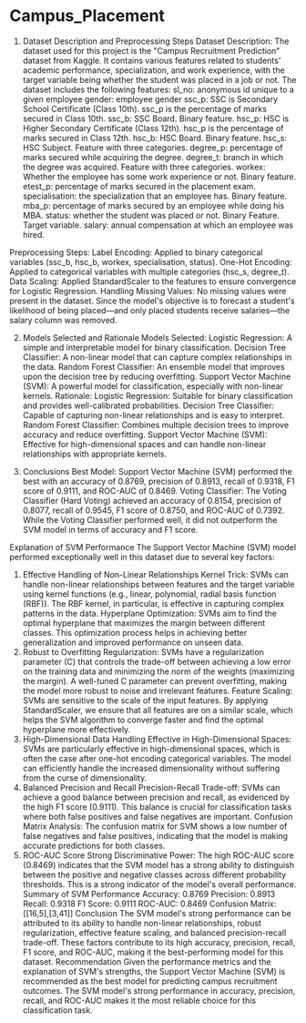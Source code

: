 # Campus_Placement
1. Dataset Description and Preprocessing Steps
Dataset Description:
The dataset used for this project is the "Campus Recruitment Prediction" dataset from Kaggle. It contains various features related to students' academic performance, specialization, and work experience, with the target variable being whether the student was placed in a job or not. The dataset includes the following features:
sl_no: anonymous id unique to a given employee
gender: employee gender
ssc_p: SSC is Secondary School Certificate (Class 10th). ssc_p is the percentage
of marks secured in Class 10th.
ssc_b: SSC Board. Binary feature.
hsc_p: HSC is Higher Secondary Certificate (Class 12th). hsc_p is the percentage
of marks secured in Class 12th.
hsc_b: HSC Board. Binary feature.
hsc_s: HSC Subject. Feature with three categories.
degree_p: percentage of marks secured while acquiring the degree.
degree_t: branch in which the degree was acquired. Feature with three categories.
workex: Whether the employee has some work experience or not. Binary feature.
etest_p: percentage of marks secured in the placement exam.
specialisation: the specialization that an employee has. Binary feature.
mba_p: percentage of marks secured by an employee while doing his MBA.
status: whether the student was placed or not. Binary Feature. Target variable.
salary: annual compensation at which an employee was hired.


Preprocessing Steps:
Label Encoding: Applied to binary categorical variables (ssc_b, hsc_b, workex, specialisation, status).
One-Hot Encoding: Applied to categorical variables with multiple categories (hsc_s, degree_t).
Data Scaling: Applied StandardScaler to the features to ensure convergence for Logistic Regression.
Handling Missing Values: No missing values were present in the dataset. Since the model's objective is to forecast a student's likelihood of being placed—and only placed students receive salaries—the salary column was removed.


2. Models Selected and Rationale
Models Selected:
Logistic Regression: A simple and interpretable model for binary classification.
Decision Tree Classifier: A non-linear model that can capture complex relationships in the data.
Random Forest Classifier: An ensemble model that improves upon the decision tree by reducing overfitting.
Support Vector Machine (SVM): A powerful model for classification, especially with non-linear kernels.
Rationale:
Logistic Regression: Suitable for binary classification and provides well-calibrated probabilities.
Decision Tree Classifier: Capable of capturing non-linear relationships and is easy to interpret.
Random Forest Classifier: Combines multiple decision trees to improve accuracy and reduce overfitting.
Support Vector Machine (SVM): Effective for high-dimensional spaces and can handle non-linear relationships with appropriate kernels.

5. Conclusions
Best Model:
Support Vector Machine (SVM) performed the best with an accuracy of 0.8769, precision of 0.8913, recall of 0.9318, F1 score of 0.9111, and ROC-AUC of 0.8469.
Voting Classifier:
The Voting Classifier (Hard Voting) achieved an accuracy of 0.8154, precision of 0.8077, recall of 0.9545, F1 score of 0.8750, and ROC-AUC of 0.7392.
While the Voting Classifier performed well, it did not outperform the SVM model in terms of accuracy and F1 score.

Explanation of SVM Performance
The Support Vector Machine (SVM) model performed exceptionally well in this dataset due to several key factors:
1. Effective Handling of Non-Linear Relationships
Kernel Trick: SVMs can handle non-linear relationships between features and the target variable using kernel functions (e.g., linear, polynomial, radial basis function (RBF)). The RBF kernel, in particular, is effective in capturing complex patterns in the data.
Hyperplane Optimization: SVMs aim to find the optimal hyperplane that maximizes the margin between different classes. This optimization process helps in achieving better generalization and improved performance on unseen data.
2. Robust to Overfitting
Regularization: SVMs have a regularization parameter (C) that controls the trade-off between achieving a low error on the training data and minimizing the norm of the weights (maximizing the margin). A well-tuned C parameter can prevent overfitting, making the model more robust to noise and irrelevant features.
Feature Scaling: SVMs are sensitive to the scale of the input features. By applying StandardScaler, we ensure that all features are on a similar scale, which helps the SVM algorithm to converge faster and find the optimal hyperplane more effectively.
3. High-Dimensional Data Handling
Effective in High-Dimensional Spaces: SVMs are particularly effective in high-dimensional spaces, which is often the case after one-hot encoding categorical variables. The model can efficiently handle the increased dimensionality without suffering from the curse of dimensionality.
4. Balanced Precision and Recall
Precision-Recall Trade-off: SVMs can achieve a good balance between precision and recall, as evidenced by the high F1 score (0.9111). This balance is crucial for classification tasks where both false positives and false negatives are important.
Confusion Matrix Analysis: The confusion matrix for SVM shows a low number of false negatives and false positives, indicating that the model is making accurate predictions for both classes.
5. ROC-AUC Score
Strong Discriminative Power: The high ROC-AUC score (0.8469) indicates that the SVM model has a strong ability to distinguish between the positive and negative classes across different probability thresholds. This is a strong indicator of the model's overall performance.
Summary of SVM Performance
Accuracy: 0.8769
Precision: 0.8913
Recall: 0.9318
F1 Score: 0.9111
ROC-AUC: 0.8469
Confusion Matrix:
[[16,5],[3,41]]
Conclusion
The SVM model's strong performance can be attributed to its ability to handle non-linear relationships, robust regularization, effective feature scaling, and balanced precision-recall trade-off. These factors contribute to its high accuracy, precision, recall, F1 score, and ROC-AUC, making it the best-performing model for this dataset.
Recommendation
Given the performance metrics and the explanation of SVM's strengths, the Support Vector Machine (SVM) is recommended as the best model for predicting campus recruitment outcomes. The SVM model's strong performance in accuracy, precision, recall, and ROC-AUC makes it the most reliable choice for this classification task.
